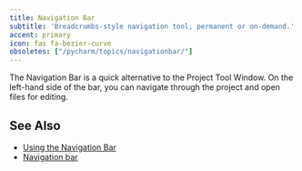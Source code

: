 ```yaml
---
title: Navigation Bar
subtitle: 'Breadcrumbs-style navigation tool, permanent or on-demand.'
accent: primary
icon: fas fa-bezier-curve
obsoletes: ["/pycharm/topics/navigationbar/"]
---
```


The Navigation Bar is a quick alternative to the Project Tool Window. On
the left-hand side of the bar, you can navigate through the project and
open files for editing.

## See Also
- [Using the Navigation Bar](https://www.jetbrains.com/help/pycharm/part-4-using-the-navigation-bar.html)
- [Navigation bar](https://www.jetbrains.com/help/pycharm/navigation-bar.html)
